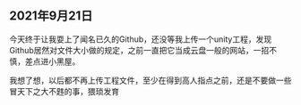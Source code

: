 ## 2021年9月21日

​		今天终于让我耍上了闻名已久的Github，还没等我上传一个unity工程，发现Github居然对文件大小做的规定，之前一直把它当成云盘一般的网站，一招不慎，差点进小黑屋。

​		我想了想，以后都不再上传工程文件，至少在得到高人指点之前，还是不要做一些冒天下之大不韪的事，猥琐发育

​		